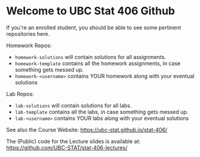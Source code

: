 # Welcome to UBC Stat 406 Github

If you're an enrolled student, you should be able to see some pertinent repositories here.

Homework Repos:

* `homework-solutions` will contain solutions for all assignments.
* `homework-template` contains all the homework assignments, in case something gets messed up.
* `homework-<username>` contains YOUR homework along with your eventual solutions

Lab Repos:

* `lab-solutions` will contain solutions for all labs.
* `lab-template` contains all the labs, in case something gets messed up.
* `lab-<username>` contains YOUR labs along with your eventual solutions

See also the Course Website: https://ubc-stat.github.io/stat-406/

The (Public) code for the Lecture slides is available at: https://github.com/UBC-STAT/stat-406-lectures/
